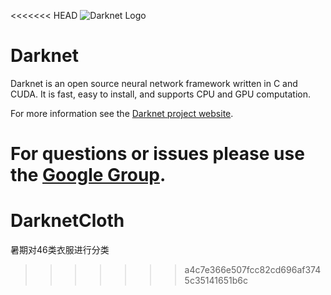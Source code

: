 <<<<<<< HEAD
![Darknet Logo](http://pjreddie.com/media/files/darknet-black-small.png)

# Darknet #
Darknet is an open source neural network framework written in C and CUDA. It is fast, easy to install, and supports CPU and GPU computation.

For more information see the [Darknet project website](http://pjreddie.com/darknet).

For questions or issues please use the [Google Group](https://groups.google.com/forum/#!forum/darknet).
=======
# DarknetCloth
暑期对46类衣服进行分类
>>>>>>> a4c7e366e507fcc82cd696af3745c35141651b6c
